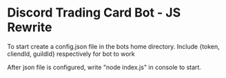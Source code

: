 # Discord Trading Card Bot - JS Rewrite
To start create a config.json file in the bots home directory. Include {token, cliendId, guildId} respectively for bot to work

After json file is configured, write "node index.js" in console to start.
